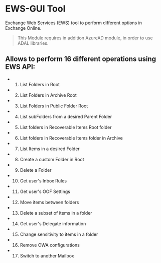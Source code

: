 ﻿# EWS-GUI Tool
Exchange Web Services (EWS) tool to perform different options in Exchange Online.

 > This Module requires in addition AzureAD module, in order to use ADAL libraries.

## Allows to perform 16 different operations using EWS API:
- 1. List Folders in Root
- 2. List Folders in Archive Root
- 3. List Folders in Public Folder Root
- 4) List subFolders from a desired Parent Folder
- 5) List folders in Recoverable Items Root folder
- 6) List folders in Recoverable Items folder in Archive
- 7) List Items in a desired Folder
- 8) Create a custom Folder in Root
- 9) Delete a Folder
- 10) Get user's Inbox Rules
- 11) Get user's OOF Settings
- 12) Move items between folders
- 13) Delete a subset of items in a folder
- 14) Get user's Delegate information
- 15) Change sensitivity to items in a folder
- 16) Remove OWA configurations
- 17) Switch to another Mailbox